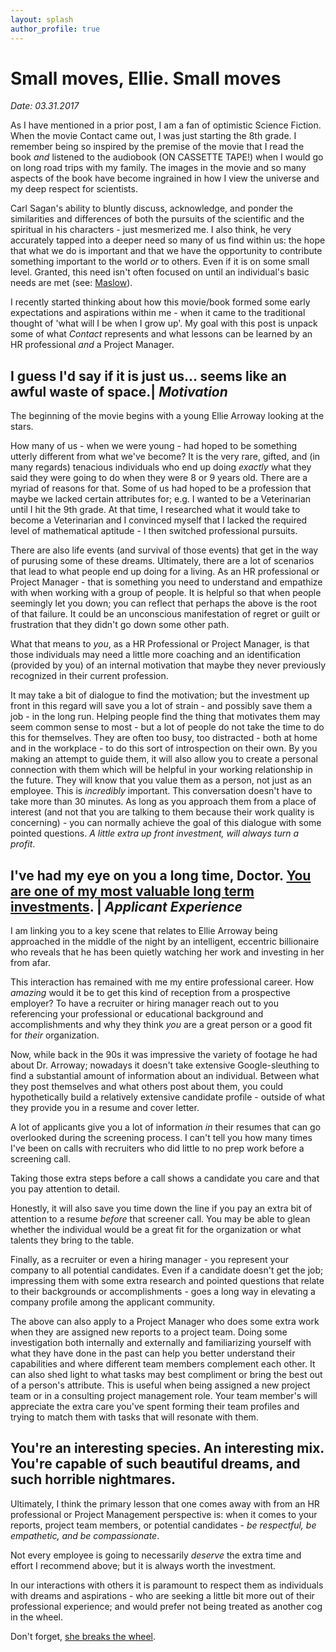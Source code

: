 ```yaml
---
layout: splash
author_profile: true
---
```


# Small moves, Ellie. Small moves

*Date: 03.31.2017*

As I have mentioned in a prior post, I am a fan of optimistic Science Fiction. When the movie Contact came out, I was just starting the 8th grade. I remember being so inspired by the premise of the movie that I read the book *and* listened to the audiobook (ON CASSETTE TAPE!) when I would go on long road trips with my family. The images in the movie and so many aspects of the book have become ingrained in how I view the universe and my deep respect for scientists. 

Carl Sagan's ability to bluntly discuss, acknowledge, and ponder the similarities and differences of both the pursuits of the scientific and the spiritual in his characters - just mesmerized me. I also think, he very accurately tapped into a deeper need so many of us find within us: the hope that what we do is important and that we have the opportunity to contribute something important to the world *or* to others. Even if it is on some small level. Granted, this need isn't often focused on until an individual's basic needs are met (see: <a href="https://en.wikipedia.org/wiki/Maslow%27s_hierarchy_of_needs">Maslow</a>). 

I recently started thinking about how this movie/book formed some early expectations and aspirations within me - when it came to the traditional thought of 'what will I be when I grow up'. My goal with this post is unpack some of what *Contact* represents and what lessons can be learned by an HR professional *and* a Project Manager.

## I guess I'd say if it is just us... seems like an awful waste of space.| *Motivation*

The beginning of the movie begins with a young Ellie Arroway looking at the stars. 

How many of us - when we were young - had hoped to be something utterly different from what we've become? It is the very rare, gifted, and (in many regards) tenacious individuals who end up doing *exactly* what they said they were going to do when they were 8 or 9 years old. There are a myriad of reasons for that. Some of us had hoped to be a profession that maybe we lacked certain attributes for; e.g. I wanted to be a Veterinarian until I hit the 9th grade. At that time, I researched what it would take to become a Veterinarian and I convinced myself that I lacked the required level of mathematical aptitude - I then switched  professional pursuits. 

There are also life events (and survival of those events) that get in the way of purusing some of these dreams. Ultimately, there are a lot of scenarios that lead to what people end up doing for a living. As an HR professional or Project Manager - that is something you need to understand and empathize with when working with a group of people. It is helpful so that when people seemingly let you down; you can reflect that perhaps the above is the root of that failure. It could be an unconscious manifestation of regret or guilt or frustration that they didn't go down some other path. 

What that means to *you*, as a HR Professional or Project Manager, is that those individuals may need a little more coaching and an identification (provided by you) of an internal motivation that maybe they never previously recognized in their current profession. 

It may take a bit of dialogue to find the motivation; but the investment up front in this regard will save you a lot of strain - and possibly save them a job - in the long run. Helping people find the thing that motivates them may seem common sense to most - but a lot of people do not take the time to do this for themselves. They are often too busy, too distracted - both at home and in the workplace - to do this sort of introspection on their own. By you making an attempt to guide them, it will also allow you to create a personal connection with them which will be helpful in your working relationship in the future. They will know that you value them as a person, not just as an employee. This is *incredibly* important. This conversation doesn't have to take more than 30 minutes. As long as you approach them from a place of interest (and not that you are talking to them because their work quality is concerning) - you can normally achieve the goal of this dialogue with some pointed questions. *A little extra up front investment, will always turn a profit*.

## I've had my eye on you a long time, Doctor. <a href="https://www.youtube.com/watch?v=ePa6eUxhkYo">You are one of my most valuable long term investments</a>. | *Applicant Experience*

I am linking you to a key scene that relates to Ellie Arroway being approached in the middle of the night by an intelligent, eccentric billionaire who reveals that he has been quietly watching her work and investing in her from afar. 

This interaction has remained with me my entire professional career. How *amazing* would it be to get this kind of reception from a prospective employer? To have a recruiter or hiring manager reach out to you referencing your professional or educational background and accomplishments and why they think *you* are a great person or a good fit for *their* organization. 

Now, while back in the 90s it was impressive the variety of footage he had about Dr. Arroway; nowadays it doesn't take extensive Google-sleuthing to find a substantial amount of information about an individual. Between what they post themselves and what others post about them, you could hypothetically build a relatively extensive candidate profile - outside of what they provide you in a resume and cover letter. 

A lot of applicants give you a lot of information *in* their resumes that can go overlooked during the screening process. I can't tell you how many times I've been on calls with recruiters who did little to no prep work before a screening call. 

Taking those extra steps before a call shows a candidate you care and that you pay attention to detail. 

Honestly, it will also save you time down the line if you pay an extra bit of attention to a resume *before* that screener call. You may be able to glean whether the individual would be a great fit for the organization or what talents they bring to the table. 

Finally, as a recruiter or even a hiring manager - you represent your company to all potential candidates. Even if a candidate doesn't get the job; impressing them with some extra research and pointed questions that relate to their backgrounds or accomplishments - goes a long way in elevating a company profile among the applicant community.

The above can also apply to a Project Manager who does some extra work when they are assigned new reports to a project team. Doing some investigation both internally and externally and familiarizing yourself with what they have done in the past can help you better understand their capabilities and where different team members complement each other. It can also shed light to what tasks may best compliment or bring the best out of a person's attribute. This is useful when being assigned a new project team or in a consulting project management role. Your team member's will appreciate the extra care you've spent forming their team profiles and trying to match them with tasks that will resonate with them.

## You're an interesting species. An interesting mix. You're capable of such beautiful dreams, and such horrible nightmares.

Ultimately, I think the primary lesson that one comes away with from an HR professional or Project Management perspective is: when it comes to your reports, project team members, or potential candidates - *be respectful, be empathetic, and be compassionate*. 

Not every employee is going to necessarily *deserve* the extra time and effort I recommend above; but it is always worth the investment. 

In our interactions with others it is paramount to respect them as individuals with dreams and aspirations - who are seeking a little bit more out of their professional experience; and would prefer not being treated as another cog in the wheel.

Don't forget, <a href="https://www.youtube.com/watch?v=F9Bo89m2f6g">she breaks the wheel</a>. 
